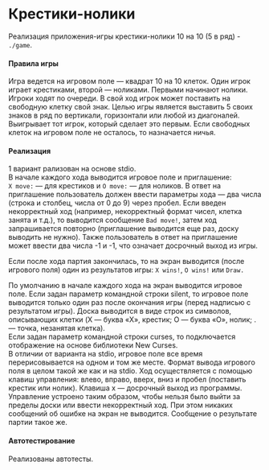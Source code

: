 # Крестики-нолики

Реализация приложения-игры крестики-нолики 10 на 10 (5 в ряд) - `./game`.

#### Правила игры
Игра ведется на игровом поле — квадрат 10 на 10 клеток. Один игрок играет крестиками, второй — ноликами. Первыми начинают нолики. Игроки ходят по очереди. В свой ход игрок может поставить на свободную клетку свой знак. Целью игры является выставить 5 своих знаков в ряд по вертикали, горизонтали или любой из диагоналей. Выигрывает тот игрок, который сделает это первым. Если свободных клеток на игровом поле не осталось, то назначается ничья.

#### Реализация
1 вариант рализован на основе stdio.    
В начале каждого хода выводится игровое поле и приглашение:    
`X move:` — для крестиков и `O move:` — для ноликов. В ответ на приглашение пользователь должен ввести параметры хода — два числа (строка и столбец, числа от 0 до 9) через пробел. Если введен некорректный ход (например, некорректный формат чисел, клетка занята и т.д.), то выводится сообщение `Bad move!`, затем ход запрашивается повторно (приглашение выводится еще раз, доску выводить не нужно). Также пользователь в ответ на приглашение может ввести два числа -1 и -1, что означает досрочный выход из игры.    

Если после хода партия закончилась, то на экран выводится (после игрового поля) один из результатов игры: `X wins!`, `O wins!` или `Draw.`

По умолчанию в начале каждого хода на экран выводится игровое поле. Если задан параметр командной строки silent, то игровое поле выводится только один раз после окончания игры (перед надписью с результатом игры). Доска выводится в виде строк из символов, описывающих клетки (X — буква «X», крестик; O — буква «O», нолик; . — точка, незанятая клетка).    
Если задан параметр командной строки curses, то подключается отображение на основе библиотеки New Curses.   
В отличии от варианта на stdio, игровое поле все время перерисовывается на одном и том же месте. Формат вывода игрового поля в целом такой же как и на stdio. Ход осуществляется с помощью клавиш управления: влево, вправо, вверх, вниз и пробел (поставить крестик или нолик). Клавиша x — досрочный выход из программы. Управление устроено таким образом, чтобы нельзя было выйти за пределы доски или ввести некорректный ход. При этом никаких сообщений об ошибке на экран не выводится. Сообщение о результате партии такое же.    

#### Автотестирование
Реализованы автотесты.
